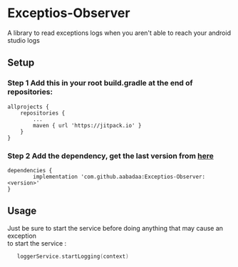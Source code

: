 # Exceptios-Observer
A library to read exceptions logs when you aren't able to reach your android studio logs
## Setup
### Step 1 Add this in your root build.gradle at the end of repositories:
	allprojects {
		repositories {
			...
			maven { url 'https://jitpack.io' }
		}
	}
### Step 2 Add the dependency, get the last version from [here](https://jitpack.io/#aabadaa/FLyView)
	dependencies {
	        implementation 'com.github.aabadaa:Exceptios-Observer:<version>'
	}

## Usage
Just be sure to start the service before doing anything that may cause an exception<br>
to start the service :
```kotlin
   loggerService.startLogging(context)
```
